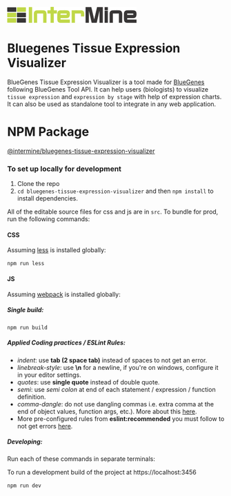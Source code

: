 
![Logo Intermine](imgs/intermine-300x37.png)
#  Bluegenes Tissue Expression Visualizer

BlueGenes Tissue Expression Visualizer is a tool made for [BlueGenes](http://bluegenes.apps.intermine.org) following BlueGenes Tool API. It can help users (biologists) to visualize `tissue expression` and `expression by stage` with help of expression charts. It can also be used as standalone tool to integrate in any web application.

# NPM Package

[@intermine/bluegenes-tissue-expression-visualizer](https://www.npmjs.com/package/@intermine/bluegenes-tissue-expression-visualizer)

### To set up locally for development

1. Clone the repo
2. `cd bluegenes-tissue-expression-visualizer` and then `npm install` to install dependencies.

All of the editable source files for css and js are in `src`. To bundle for prod, run the following commands:

#### CSS

Assuming [less](http://lesscss.org/) is installed globally:

```
npm run less
```

#### JS

Assuming [webpack](https://webpack.js.org/) is installed globally:

##### Single build:
```
npm run build
```


##### Applied Coding practices / ESLint Rules:
- _indent_: use __tab (2 space tab)__ instead of spaces to not get an error.
- _linebreak-style_: use __\n__ for a newline, if you're on windows, configure it in your editor settings.
- _quotes_: use __single quote__ instead of double quote.
- _semi_: use _semi colon_ at end of each statement / expression / function definition.
- _comma-dangle_: do not use dangling commas i.e. extra comma at the end of object values, function args, etc.). More about this [here](https://eslint.org/docs/rules/comma-dangle).
- More pre-configured rules from __eslint:recommended__ you must follow to not get errors [here](https://eslint.org/docs/rules/).

##### Developing:
Run each of these commands in separate terminals:

To run a development build of the project at https://localhost:3456
```bash
npm run dev
```


